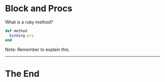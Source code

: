 # Block and Procs

What is a ruby method?

```ruby
def method
  binding.pry
end
```

Note:
Remember to explain this.

---

# The End
